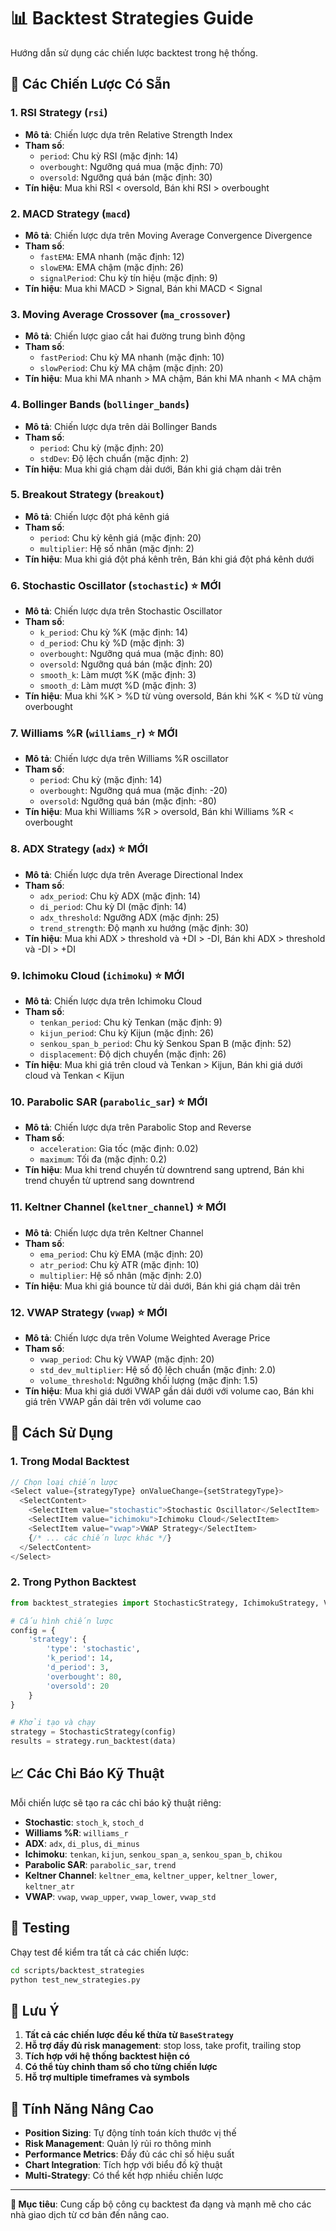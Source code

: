 # 📊 Backtest Strategies Guide

Hướng dẫn sử dụng các chiến lược backtest trong hệ thống.

## 🚀 Các Chiến Lược Có Sẵn

### 1. **RSI Strategy** (`rsi`)
- **Mô tả**: Chiến lược dựa trên Relative Strength Index
- **Tham số**:
  - `period`: Chu kỳ RSI (mặc định: 14)
  - `overbought`: Ngưỡng quá mua (mặc định: 70)
  - `oversold`: Ngưỡng quá bán (mặc định: 30)
- **Tín hiệu**: Mua khi RSI < oversold, Bán khi RSI > overbought

### 2. **MACD Strategy** (`macd`)
- **Mô tả**: Chiến lược dựa trên Moving Average Convergence Divergence
- **Tham số**:
  - `fastEMA`: EMA nhanh (mặc định: 12)
  - `slowEMA`: EMA chậm (mặc định: 26)
  - `signalPeriod`: Chu kỳ tín hiệu (mặc định: 9)
- **Tín hiệu**: Mua khi MACD > Signal, Bán khi MACD < Signal

### 3. **Moving Average Crossover** (`ma_crossover`)
- **Mô tả**: Chiến lược giao cắt hai đường trung bình động
- **Tham số**:
  - `fastPeriod`: Chu kỳ MA nhanh (mặc định: 10)
  - `slowPeriod`: Chu kỳ MA chậm (mặc định: 20)
- **Tín hiệu**: Mua khi MA nhanh > MA chậm, Bán khi MA nhanh < MA chậm

### 4. **Bollinger Bands** (`bollinger_bands`)
- **Mô tả**: Chiến lược dựa trên dải Bollinger Bands
- **Tham số**:
  - `period`: Chu kỳ (mặc định: 20)
  - `stdDev`: Độ lệch chuẩn (mặc định: 2)
- **Tín hiệu**: Mua khi giá chạm dải dưới, Bán khi giá chạm dải trên

### 5. **Breakout Strategy** (`breakout`)
- **Mô tả**: Chiến lược đột phá kênh giá
- **Tham số**:
  - `period`: Chu kỳ kênh giá (mặc định: 20)
  - `multiplier`: Hệ số nhân (mặc định: 2)
- **Tín hiệu**: Mua khi giá đột phá kênh trên, Bán khi giá đột phá kênh dưới

### 6. **Stochastic Oscillator** (`stochastic`) ⭐ **MỚI**
- **Mô tả**: Chiến lược dựa trên Stochastic Oscillator
- **Tham số**:
  - `k_period`: Chu kỳ %K (mặc định: 14)
  - `d_period`: Chu kỳ %D (mặc định: 3)
  - `overbought`: Ngưỡng quá mua (mặc định: 80)
  - `oversold`: Ngưỡng quá bán (mặc định: 20)
  - `smooth_k`: Làm mượt %K (mặc định: 3)
  - `smooth_d`: Làm mượt %D (mặc định: 3)
- **Tín hiệu**: Mua khi %K > %D từ vùng oversold, Bán khi %K < %D từ vùng overbought

### 7. **Williams %R** (`williams_r`) ⭐ **MỚI**
- **Mô tả**: Chiến lược dựa trên Williams %R oscillator
- **Tham số**:
  - `period`: Chu kỳ (mặc định: 14)
  - `overbought`: Ngưỡng quá mua (mặc định: -20)
  - `oversold`: Ngưỡng quá bán (mặc định: -80)
- **Tín hiệu**: Mua khi Williams %R > oversold, Bán khi Williams %R < overbought

### 8. **ADX Strategy** (`adx`) ⭐ **MỚI**
- **Mô tả**: Chiến lược dựa trên Average Directional Index
- **Tham số**:
  - `adx_period`: Chu kỳ ADX (mặc định: 14)
  - `di_period`: Chu kỳ DI (mặc định: 14)
  - `adx_threshold`: Ngưỡng ADX (mặc định: 25)
  - `trend_strength`: Độ mạnh xu hướng (mặc định: 30)
- **Tín hiệu**: Mua khi ADX > threshold và +DI > -DI, Bán khi ADX > threshold và -DI > +DI

### 9. **Ichimoku Cloud** (`ichimoku`) ⭐ **MỚI**
- **Mô tả**: Chiến lược dựa trên Ichimoku Cloud
- **Tham số**:
  - `tenkan_period`: Chu kỳ Tenkan (mặc định: 9)
  - `kijun_period`: Chu kỳ Kijun (mặc định: 26)
  - `senkou_span_b_period`: Chu kỳ Senkou Span B (mặc định: 52)
  - `displacement`: Độ dịch chuyển (mặc định: 26)
- **Tín hiệu**: Mua khi giá trên cloud và Tenkan > Kijun, Bán khi giá dưới cloud và Tenkan < Kijun

### 10. **Parabolic SAR** (`parabolic_sar`) ⭐ **MỚI**
- **Mô tả**: Chiến lược dựa trên Parabolic Stop and Reverse
- **Tham số**:
  - `acceleration`: Gia tốc (mặc định: 0.02)
  - `maximum`: Tối đa (mặc định: 0.2)
- **Tín hiệu**: Mua khi trend chuyển từ downtrend sang uptrend, Bán khi trend chuyển từ uptrend sang downtrend

### 11. **Keltner Channel** (`keltner_channel`) ⭐ **MỚI**
- **Mô tả**: Chiến lược dựa trên Keltner Channel
- **Tham số**:
  - `ema_period`: Chu kỳ EMA (mặc định: 20)
  - `atr_period`: Chu kỳ ATR (mặc định: 10)
  - `multiplier`: Hệ số nhân (mặc định: 2.0)
- **Tín hiệu**: Mua khi giá bounce từ dải dưới, Bán khi giá chạm dải trên

### 12. **VWAP Strategy** (`vwap`) ⭐ **MỚI**
- **Mô tả**: Chiến lược dựa trên Volume Weighted Average Price
- **Tham số**:
  - `vwap_period`: Chu kỳ VWAP (mặc định: 20)
  - `std_dev_multiplier`: Hệ số độ lệch chuẩn (mặc định: 2.0)
  - `volume_threshold`: Ngưỡng khối lượng (mặc định: 1.5)
- **Tín hiệu**: Mua khi giá dưới VWAP gần dải dưới với volume cao, Bán khi giá trên VWAP gần dải trên với volume cao

## 🔧 Cách Sử Dụng

### 1. **Trong Modal Backtest**
```typescript
// Chọn loại chiến lược
<Select value={strategyType} onValueChange={setStrategyType}>
  <SelectContent>
    <SelectItem value="stochastic">Stochastic Oscillator</SelectItem>
    <SelectItem value="ichimoku">Ichimoku Cloud</SelectItem>
    <SelectItem value="vwap">VWAP Strategy</SelectItem>
    {/* ... các chiến lược khác */}
  </SelectContent>
</Select>
```

### 2. **Trong Python Backtest**
```python
from backtest_strategies import StochasticStrategy, IchimokuStrategy, VWAPStrategy

# Cấu hình chiến lược
config = {
    'strategy': {
        'type': 'stochastic',
        'k_period': 14,
        'd_period': 3,
        'overbought': 80,
        'oversold': 20
    }
}

# Khởi tạo và chạy
strategy = StochasticStrategy(config)
results = strategy.run_backtest(data)
```

## 📈 Các Chỉ Báo Kỹ Thuật

Mỗi chiến lược sẽ tạo ra các chỉ báo kỹ thuật riêng:

- **Stochastic**: `stoch_k`, `stoch_d`
- **Williams %R**: `williams_r`
- **ADX**: `adx`, `di_plus`, `di_minus`
- **Ichimoku**: `tenkan`, `kijun`, `senkou_span_a`, `senkou_span_b`, `chikou`
- **Parabolic SAR**: `parabolic_sar`, `trend`
- **Keltner Channel**: `keltner_ema`, `keltner_upper`, `keltner_lower`, `keltner_atr`
- **VWAP**: `vwap`, `vwap_upper`, `vwap_lower`, `vwap_std`

## 🧪 Testing

Chạy test để kiểm tra tất cả các chiến lược:

```bash
cd scripts/backtest_strategies
python test_new_strategies.py
```

## 📝 Lưu Ý

1. **Tất cả các chiến lược đều kế thừa từ `BaseStrategy`**
2. **Hỗ trợ đầy đủ risk management**: stop loss, take profit, trailing stop
3. **Tích hợp với hệ thống backtest hiện có**
4. **Có thể tùy chỉnh tham số cho từng chiến lược**
5. **Hỗ trợ multiple timeframes và symbols**

## 🚀 Tính Năng Nâng Cao

- **Position Sizing**: Tự động tính toán kích thước vị thế
- **Risk Management**: Quản lý rủi ro thông minh
- **Performance Metrics**: Đầy đủ các chỉ số hiệu suất
- **Chart Integration**: Tích hợp với biểu đồ kỹ thuật
- **Multi-Strategy**: Có thể kết hợp nhiều chiến lược

---

**🎯 Mục tiêu**: Cung cấp bộ công cụ backtest đa dạng và mạnh mẽ cho các nhà giao dịch từ cơ bản đến nâng cao.

